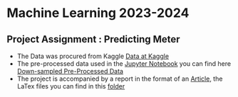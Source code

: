 # Machine Learning 2023-2024



## Project Assignment : Predicting Meter

- The Data was procured from Kaggle [Data at Kaggle](https://www.kaggle.com/datasets/mohamedkhaledelsafty/english-poem-comprehensive-dataset-apcd?select=Down-sampled+English+PCD.csv)
- The pre-processed data used in the [Jupyter Notebook](https://github.com/jangrielens/Machine-Learning-Project/blob/main/Project_ML_0601_JanGrielens.ipynb) you can find here [Down-sampled Pre-Processed Data](https://github.com/jangrielens/Machine-Learning-Project/blob/main/D_pd.csv)
- The project is accompanied by a report in the format of an [Article](https://github.com/jangrielens/Machine-Learning-Project/blob/main/Assignment_JGrielens_Latex.pdf), the LaTex files you can find in this [folder](https://github.com/jangrielens/Machine-Learning-Project/tree/main/Assignment_JGrielens_Arxiv%20Template) 
  

